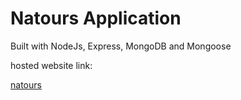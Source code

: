 # Natours Application

Built with NodeJs, Express, MongoDB and Mongoose

hosted website link:

[natours](https://natours5130.herokuapp.com)

